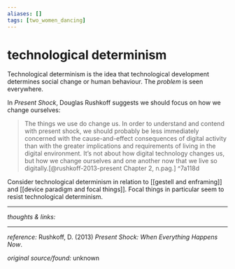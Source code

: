 ```yaml
---
aliases: []
tags: [two_women_dancing]
---
```


# technological determinism 

Technological determinism is the idea that technological development determines social change or human behaviour. The _problem_ is seen everywhere. 

In _Present Shock_, Douglas Rushkoff suggests we should focus on how we change ourselves: 

>The things we use do change us. In order to understand and contend with present shock, we should probably be less immediately concerned with the cause-and-effect consequences of digital activity than with the greater implications and requirements of living in the digital environment. It’s not about how digital technology changes us, but how we change ourselves and one another now that we live so digitally.[@rushkoff-2013-present Chapter 2, n.pag.]
^7a118d

Consider technological determinism in relation to [[gestell and enframing]] and [[device paradigm and focal things]]. Focal things in particular seem to resist technological determinism. 


---

_thoughts & links:_


---

_reference:_ Rushkoff, D. (2013) _Present Shock: When Everything Happens Now_. 

_original source/found:_ unknown